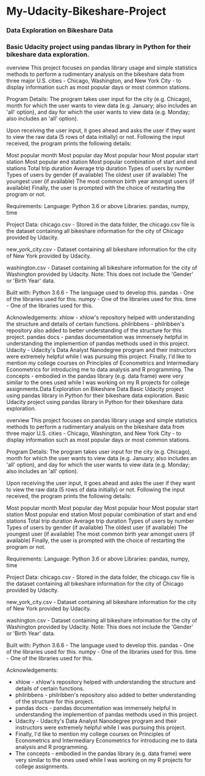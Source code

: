 # My-Udacity-Bikeshare-Project
### Data Exploration on Bikeshare Data
### Basic Udacity project using pandas library in Python for their bikeshare data exploration.


overview
This project focuses on pandas library usage and simple statistics methods to perform a rudimentary analysis on the bikeshare data from three major U.S. cities - Chicago, Washington, and New York City - to display information such as most popular days or most common stations.

Program Details: The program takes user input for the city (e.g. Chicago), month for which the user wants to view data (e.g. January; also includes an 'all' option), and day for which the user wants to view data (e.g. Monday; also includes an 'all' option).

Upon receiving the user input, it goes ahead and asks the user if they want to view the raw data (5 rows of data initially) or not. Following the input received, the program prints the following details:

Most popular month Most popular day Most popular hour Most popular start station Most popular end station Most popular combination of start and end stations Total trip duration Average trip duration Types of users by number Types of users by gender (if available) The oldest user (if available) The youngest user (if available) The most common birth year amongst users (if available) Finally, the user is prompted with the choice of restarting the program or not.

Requirements:
Language: Python 3.6 or above Libraries: pandas, numpy, time

Project Data:
chicago.csv - Stored in the data folder, the chicago.csv file is the dataset containing all bikeshare information for the city of Chicago provided by Udacity.

new_york_city.csv - Dataset containing all bikeshare information for the city of New York provided by Udacity.

washington.csv - Dataset containing all bikeshare information for the city of Washington provided by Udacity. Note: This does not include the 'Gender' or 'Birth Year' data.

Built with:
Python 3.6.6 - The language used to develop this. pandas - One of the libraries used for this. numpy - One of the libraries used for this. time - One of the libraries used for this.

Acknowledgements:
xhlow - xhlow's repository helped with understanding the structure and details of certain functions.
philribbens - philribben's repository also added to better understanding of the structure for this project.
pandas docs - pandas documentation was immensely helpful in understanding the implemention of pandas methods used in this project.
Udacity - Udacity's Data Analyst Nanodegree program and their instructors were extremely helpful while I was pursuing this project.
Finally, I'd like to mention my college courses on Principles of Econometrics and Intermediary Econometrics for introducing me to data analysis and R programming.
The concepts - embodied in the pandas library (e.g. data frame) were very similar to the ones used while I was working on my R projects for college assignments.Data Exploration on Bikeshare Data
Basic Udacity project using pandas library in Python for their bikeshare data exploration.
Basic Udacity project using pandas library in Python for their bikeshare data exploration.

overview
This project focuses on pandas library usage and simple statistics methods to perform a rudimentary analysis on the bikeshare data from three major U.S. cities - Chicago, Washington, and New York City - to display information such as most popular days or most common stations.

Program Details: The program takes user input for the city (e.g. Chicago), month for which the user wants to view data (e.g. January; also includes an 'all' option), and day for which the user wants to view data (e.g. Monday; also includes an 'all' option).

Upon receiving the user input, it goes ahead and asks the user if they want to view the raw data (5 rows of data initially) or not. Following the input received, the program prints the following details:

Most popular month Most popular day Most popular hour Most popular start station Most popular end station Most popular combination of start and end stations Total trip duration Average trip duration Types of users by number Types of users by gender (if available) The oldest user (if available) The youngest user (if available) The most common birth year amongst users (if available) Finally, the user is prompted with the choice of restarting the program or not.

Requirements:
Language: Python 3.6 or above Libraries: pandas, numpy, time

Project Data:
chicago.csv - Stored in the data folder, the chicago.csv file is the dataset containing all bikeshare information for the city of Chicago provided by Udacity.

new_york_city.csv - Dataset containing all bikeshare information for the city of New York provided by Udacity.

washington.csv - Dataset containing all bikeshare information for the city of Washington provided by Udacity. Note: This does not include the 'Gender' or 'Birth Year' data.

Built with:
Python 3.6.6 - The language used to develop this. pandas - One of the libraries used for this. numpy - One of the libraries used for this. time - One of the libraries used for this.

Acknowledgements:
- xhlow - xhlow's repository helped with understanding the structure and details of certain functions.
- philribbens - philribben's repository also added to better understanding of the structure for this project.
- pandas docs - pandas documentation was immensely helpful in understanding the implemention of pandas methods used in this project.
- Udacity - Udacity's Data Analyst Nanodegree program and their instructors were extremely helpful while I was pursuing this project.
- Finally, I'd like to mention my college courses on Principles of Econometrics and Intermediary Econometrics for introducing me to data analysis and R programming.
- The concepts - embodied in the pandas library (e.g. data frame) were very similar to the ones used while I was working on my R projects for college assignments.
